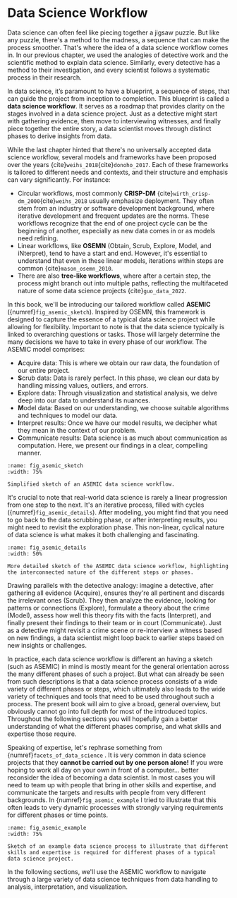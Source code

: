 # Data Science Workflow 

Data science can often feel like piecing together a jigsaw puzzle. But like any puzzle, there's a method to the madness, a sequence that can make the process smoother. That's where the idea of a data science workflow comes in. In our previous chapter, we used the analogies of detective work and the scientific method to explain data science. Similarly, every detective has a method to their investigation, and every scientist follows a systematic process in their research.

In data science, it’s paramount to have a blueprint, a sequence of steps, that can guide the project from inception to completion. This blueprint is called a **data science workflow**. It serves as a roadmap that provides clarity on the stages involved in a data science project. Just as a detective might start with gathering evidence, then move to interviewing witnesses, and finally piece together the entire story, a data scientist moves through distinct phases to derive insights from data.

While the last chapter hinted that there's no universally accepted data science workflow, several models and frameworks have been proposed over the years {cite}`weihs_2018`{cite}`donoho_2017`. Each of these frameworks is tailored to different needs and contexts, and their structure and emphasis can vary significantly. For instance:

- Circular workflows, most commonly **CRISP-DM** {cite}`wirth_crisp-dm_2000`{cite}`weihs_2018` usually emphasize deployment. They often stem from an industry or software development background, where iterative development and frequent updates are the norms. These workflows recognize that the end of one project cycle can be the beginning of another, especially as new data comes in or as models need refining.
- Linear workflows, like **OSEMN** (Obtain, Scrub, Explore, Model, and iNterpret), tend to have a start and end. However, it's essential to understand that even in these linear models, iterations within steps are common {cite}`mason_osemn_2010`.
- There are also **tree-like workflows**, where after a certain step, the process might branch out into multiple paths, reflecting the multifaceted nature of some data science projects {cite}`guo_data_2022`.

In this book, we'll be introducing our tailored workflow called **ASEMIC** ({numref}`fig_asemic_sketch`). Inspired by OSEMN, this framework is designed to capture the essence of a typical data science project while allowing for flexibility. Important to note is that the data science typically is linked to overarching questions or tasks. Those will largely determine the many decisions we have to take in every phase of our workflow. The ASEMIC model comprises:

- **A**cquire data: This is where we obtain our raw data, the foundation of our entire project.
- **S**crub data: Data is rarely perfect. In this phase, we clean our data by handling missing values, outliers, and errors.
- **E**xplore data: Through visualization and statistical analysis, we delve deep into our data to understand its nuances.
- **M**odel data: Based on our understanding, we choose suitable algorithms and techniques to model our data.
- **I**nterpret results: Once we have our model results, we decipher what they mean in the context of our problem.
- **C**ommunicate results: Data science is as much about communication as computation. Here, we present our findings in a clear, compelling manner.

```{figure} ../images/fig_asemic_data_science_workflow.png
:name: fig_asemic_sketch
:width: 75%

Simplified sketch of an ASEMIC data science workflow.
```

It's crucial to note that real-world data science is rarely a linear progression from one step to the next. It's an iterative process, filled with cycles ({numref}`fig_asemic_details`).  After modeling, you might find that you need to go back to the data scrubbing phase, or after interpreting results, you might need to revisit the exploration phase. This non-linear, cyclical nature of data science is what makes it both challenging and fascinating.

```{figure} ../images/fig_asemic_data_science_workflow_detailed.png
:name: fig_asemic_details
:width: 50%

More detailed sketch of the ASEMIC data science workflow, highlighting the interconnected nature of the different steps or phases.
```

Drawing parallels with the detective analogy: imagine a detective, after gathering all evidence (Acquire), ensures they're all pertinent and discards the irrelevant ones (Scrub). They then analyze the evidence, looking for patterns or connections (Explore), formulate a theory about the crime (Model), assess how well this theory fits with the facts (Interpret), and finally present their findings to their team or in court (Communicate). Just as a detective might revisit a crime scene or re-interview a witness based on new findings, a data scientist might loop back to earlier steps based on new insights or challenges.

In practice, each data science workflow is different an having a sketch (such as ASEMIC) in mind is mostly meant for the general orientation across the many different phases of such a project. But what can already be seen from such descriptions is that a data science process consists of a wide variety of different phases or steps, which ultimately also leads to the wide variety of techniques and tools that need to be used throughout such a process. The present book will aim to give a broad, general overview, but obviously cannot go into full depth for most of the introduced topics. Throughout the following sections you will hopefully gain a better understanding of what the different phases comprise, and what skills and expertise those require. 

Speaking of expertise, let's rephrase something from {numref}`facets_of_data_science` . It is very common in data science projects that they **cannot be carried out by one person alone!** If you were hoping to work all day on your own in front of a computer... better reconsider the idea of becoming a data scientist. In most cases you will need to team up with people that bring in other skills and expertise, and communicate the targets and results with people from very different backgrounds.  In {numref}`fig_asemic_example` I tried to illustrate that this often leads to very dynamic processes with strongly varying requirements for different phases or time points.

```{figure} ../images/fig_asemic_workflow_example.png
:name: fig_asemic_example
:width: 75%

Sketch of an example data science process to illustrate that different skills and expertise is required for different phases of a typical data science project.
```

In the following sections, we'll use the ASEMIC workflow to navigate through a large variety of data science techniques from data handling to analysis, interpretation, and visualization.